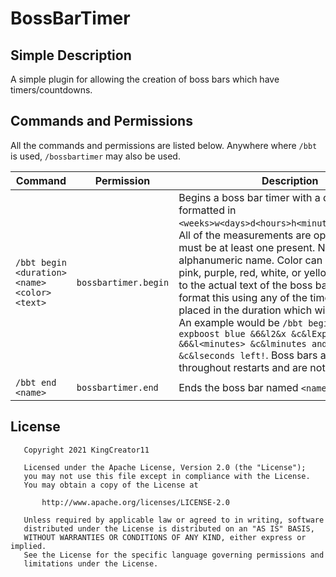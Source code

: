 # BossBarTimer

## Simple Description
A simple plugin for allowing the creation of boss bars which have timers/countdowns.

## Commands and Permissions
All the commands and permissions are listed below. Anywhere where `/bbt` is used, `/bossbartimer` may also be used.

| Command | Permission | Description |
|---------|------------|-------------|
| `/bbt begin <duration> <name> <color> <text>` | `bossbartimer.begin` | Begins a boss bar timer with a duration formatted in `<weeks>w<days>d<hours>h<minutes>m<seconds>s`. All of the measurements are optional but there must be at least one present. Name must be an alphanumeric name. Color can be blue, green, pink, purple, red, white, or yellow. Text refers to the actual text of the boss bar. You can format this using any of the time indicators placed in the duration which will be replaced. An example would be `/bbt begin 3600 expboost blue &6&l2&x &c&lExp Boost! &6&l<minutes> &c&lminutes and &6&l<seconds> &c&lseconds left!`. Boss bars are persistent throughout restarts and are not lag dependent. |
| `/bbt end <name>` | `bossbartimer.end` | Ends the boss bar named `<name>` |

## License
```
   Copyright 2021 KingCreator11

   Licensed under the Apache License, Version 2.0 (the "License");
   you may not use this file except in compliance with the License.
   You may obtain a copy of the License at

       http://www.apache.org/licenses/LICENSE-2.0

   Unless required by applicable law or agreed to in writing, software
   distributed under the License is distributed on an "AS IS" BASIS,
   WITHOUT WARRANTIES OR CONDITIONS OF ANY KIND, either express or implied.
   See the License for the specific language governing permissions and
   limitations under the License.
```